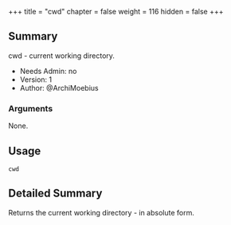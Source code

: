 +++
title = "cwd"
chapter = false
weight = 116
hidden = false
+++

## Summary

cwd - current working directory.

- Needs Admin: no
- Version: 1
- Author: @ArchiMoebius  

### Arguments

None.

## Usage

```
cwd
```

## Detailed Summary

Returns the current working directory - in absolute form.
